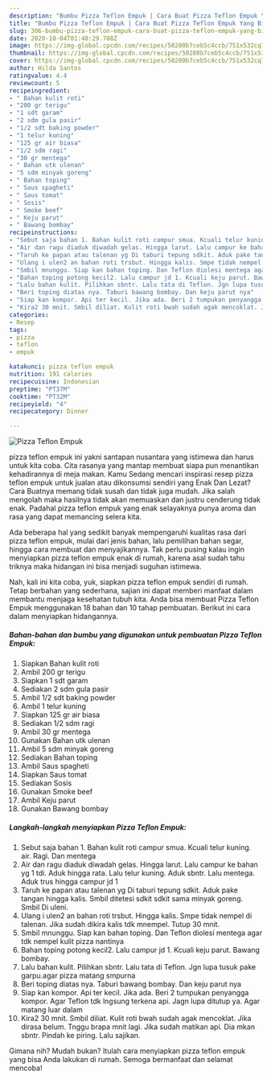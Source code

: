 ```yaml
---
description: "Bumbu Pizza Teflon Empuk | Cara Buat Pizza Teflon Empuk Yang Bisa Manjain Lidah"
title: "Bumbu Pizza Teflon Empuk | Cara Buat Pizza Teflon Empuk Yang Bisa Manjain Lidah"
slug: 306-bumbu-pizza-teflon-empuk-cara-buat-pizza-teflon-empuk-yang-bisa-manjain-lidah
date: 2020-10-04T01:40:29.788Z
image: https://img-global.cpcdn.com/recipes/50280b7ceb5c4ccb/751x532cq70/pizza-teflon-empuk-foto-resep-utama.jpg
thumbnail: https://img-global.cpcdn.com/recipes/50280b7ceb5c4ccb/751x532cq70/pizza-teflon-empuk-foto-resep-utama.jpg
cover: https://img-global.cpcdn.com/recipes/50280b7ceb5c4ccb/751x532cq70/pizza-teflon-empuk-foto-resep-utama.jpg
author: Hilda Santos
ratingvalue: 4.4
reviewcount: 5
recipeingredient:
- " Bahan kulit roti"
- "200 gr terigu"
- "1 sdt garam"
- "2 sdm gula pasir"
- "1/2 sdt baking powder"
- "1 telur kuning"
- "125 gr air biasa"
- "1/2 sdm ragi"
- "30 gr mentega"
- " Bahan utk ulenan"
- "5 sdm minyak goreng"
- " Bahan toping"
- " Saus spagheti"
- " Saus tomat"
- " Sosis"
- " Smoke beef"
- " Keju parut"
- " Bawang bombay"
recipeinstructions:
- "Sebut saja bahan 1. Bahan kulit roti campur smua. Kcuali telur kuning. air. Ragi. Dan mentega"
- "Air dan ragu diaduk diwadah gelas. Hingga larut. Lalu campur ke bahan yg 1 tdi. Aduk hingga rata. Lalu telur kuning. Aduk sbntr. Lalu mentega. Aduk trus hingga campur jd 1"
- "Taruh ke papan atau talenan yg Di taburi tepung sdkit. Aduk pake tangan hingga kalis. Smbil ditetesi sdkit sdkit sama minyak goreng. Smbil Di uleni."
- "Ulang i ulen2 an bahan roti trsbut. Hingga kalis. Smpe tidak nempel di talenan. Jika sudah dikira kalis tdk mnempel. Tutup 30 mnit."
- "Smbil mnunggu. Siap kan bahan toping. Dan Teflon diolesi mentega agar tdk nempel kulit pizza nantinya"
- "Bahan toping potong kecil2. Lalu campur jd 1. Kcuali keju parut. Bawang bombay."
- "Lalu bahan kulit. Pilihkan sbntr. Lalu tata di Teflon. Jgn lupa tusuk pake garpu.agar pizza matang smpurna"
- "Beri toping diatas nya. Taburi bawang bombay. Dan keju parut nya"
- "Siap kan kompor. Api ter kecil. Jika ada. Beri 2 tumpukan penyangga kompor. Agar Teflon tdk lngsung terkena api. Jagn lupa ditutup ya. Agar matang luar dalam"
- "Kira2 30 mnit. Smbil diliat. Kulit roti bwah sudah agak mencoklat. Jika dirasa belum. Tnggu brapa mnit lagi. Jika sudah matikan api. Dia mkan sbntr. Pindah ke piring. Lalu sajikan."
categories:
- Resep
tags:
- pizza
- teflon
- empuk

katakunci: pizza teflon empuk 
nutrition: 191 calories
recipecuisine: Indonesian
preptime: "PT37M"
cooktime: "PT32M"
recipeyield: "4"
recipecategory: Dinner

---
```



![Pizza Teflon Empuk](https://img-global.cpcdn.com/recipes/50280b7ceb5c4ccb/751x532cq70/pizza-teflon-empuk-foto-resep-utama.jpg)


pizza teflon empuk ini yakni santapan nusantara yang istimewa dan harus untuk kita coba. Cita rasanya yang mantap membuat siapa pun menantikan kehadirannya di meja makan.
Kamu Sedang mencari inspirasi resep pizza teflon empuk untuk jualan atau dikonsumsi sendiri yang Enak Dan Lezat? Cara Buatnya memang tidak susah dan tidak juga mudah. Jika salah mengolah maka hasilnya tidak akan memuaskan dan justru cenderung tidak enak. Padahal pizza teflon empuk yang enak selayaknya punya aroma dan rasa yang dapat memancing selera kita.

Ada beberapa hal yang sedikit banyak mempengaruhi kualitas rasa dari pizza teflon empuk, mulai dari jenis bahan, lalu pemilihan bahan segar, hingga cara membuat dan menyajikannya. Tak perlu pusing kalau ingin menyiapkan pizza teflon empuk enak di rumah, karena asal sudah tahu triknya maka hidangan ini bisa menjadi suguhan istimewa.




Nah, kali ini kita coba, yuk, siapkan pizza teflon empuk sendiri di rumah. Tetap berbahan yang sederhana, sajian ini dapat memberi manfaat dalam membantu menjaga kesehatan tubuh kita. Anda bisa membuat Pizza Teflon Empuk menggunakan 18 bahan dan 10 tahap pembuatan. Berikut ini cara dalam menyiapkan hidangannya.

<!--inarticleads1-->

##### Bahan-bahan dan bumbu yang digunakan untuk pembuatan Pizza Teflon Empuk:

1. Siapkan  Bahan kulit roti
1. Ambil 200 gr terigu
1. Siapkan 1 sdt garam
1. Sediakan 2 sdm gula pasir
1. Ambil 1/2 sdt baking powder
1. Ambil 1 telur kuning
1. Siapkan 125 gr air biasa
1. Sediakan 1/2 sdm ragi
1. Ambil 30 gr mentega
1. Gunakan  Bahan utk ulenan
1. Ambil 5 sdm minyak goreng
1. Sediakan  Bahan toping
1. Ambil  Saus spagheti
1. Siapkan  Saus tomat
1. Sediakan  Sosis
1. Gunakan  Smoke beef
1. Ambil  Keju parut
1. Gunakan  Bawang bombay




<!--inarticleads2-->

##### Langkah-langkah menyiapkan Pizza Teflon Empuk:

1. Sebut saja bahan 1. Bahan kulit roti campur smua. Kcuali telur kuning. air. Ragi. Dan mentega
1. Air dan ragu diaduk diwadah gelas. Hingga larut. Lalu campur ke bahan yg 1 tdi. Aduk hingga rata. Lalu telur kuning. Aduk sbntr. Lalu mentega. Aduk trus hingga campur jd 1
1. Taruh ke papan atau talenan yg Di taburi tepung sdkit. Aduk pake tangan hingga kalis. Smbil ditetesi sdkit sdkit sama minyak goreng. Smbil Di uleni.
1. Ulang i ulen2 an bahan roti trsbut. Hingga kalis. Smpe tidak nempel di talenan. Jika sudah dikira kalis tdk mnempel. Tutup 30 mnit.
1. Smbil mnunggu. Siap kan bahan toping. Dan Teflon diolesi mentega agar tdk nempel kulit pizza nantinya
1. Bahan toping potong kecil2. Lalu campur jd 1. Kcuali keju parut. Bawang bombay.
1. Lalu bahan kulit. Pilihkan sbntr. Lalu tata di Teflon. Jgn lupa tusuk pake garpu.agar pizza matang smpurna
1. Beri toping diatas nya. Taburi bawang bombay. Dan keju parut nya
1. Siap kan kompor. Api ter kecil. Jika ada. Beri 2 tumpukan penyangga kompor. Agar Teflon tdk lngsung terkena api. Jagn lupa ditutup ya. Agar matang luar dalam
1. Kira2 30 mnit. Smbil diliat. Kulit roti bwah sudah agak mencoklat. Jika dirasa belum. Tnggu brapa mnit lagi. Jika sudah matikan api. Dia mkan sbntr. Pindah ke piring. Lalu sajikan.




Gimana nih? Mudah bukan? Itulah cara menyiapkan pizza teflon empuk yang bisa Anda lakukan di rumah. Semoga bermanfaat dan selamat mencoba!
